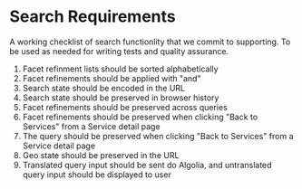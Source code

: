 # Search Requirements

A working checklist of search functionlity that we commit to supporting. To be used as needed for writing tests and quality assurance.

1. Facet refinment lists should be sorted alphabetically
1. Facet refinements should be applied with "and"
1. Search state should be encoded in the URL
1. Search state should be preserved in browser history
1. Facet refinements should be preserved across queries
1. Facet refinements should be preserved when clicking "Back to Services" from a Service detail page
1. The query should be preserved when clicking "Back to Services" from a Service detail page
1. Geo state should be preserved in the URL
1. Translated query input should be sent do Algolia, and untranslated query input should be displayed to user

